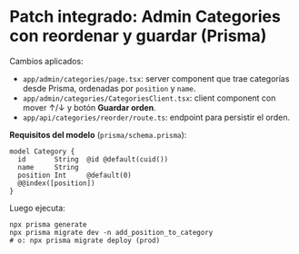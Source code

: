 # Patch integrado: Admin Categories con reordenar y guardar (Prisma)

Cambios aplicados:
- `app/admin/categories/page.tsx`: server component que trae categorías desde Prisma, ordenadas por `position` y `name`.
- `app/admin/categories/CategoriesClient.tsx`: client component con mover ↑/↓ y botón **Guardar orden**.
- `app/api/categories/reorder/route.ts`: endpoint para persistir el orden.

**Requisitos del modelo** (`prisma/schema.prisma`):
```prisma
model Category {
  id       String  @id @default(cuid())
  name     String
  position Int     @default(0)
  @@index([position])
}
```

Luego ejecuta:
```
npx prisma generate
npx prisma migrate dev -n add_position_to_category
# o: npx prisma migrate deploy (prod)
```
